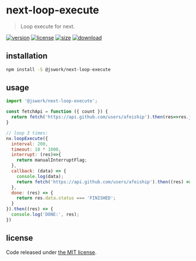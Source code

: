 # next-loop-execute
> Loop execute for next.

[![version][version-image]][version-url]
[![license][license-image]][license-url]
[![size][size-image]][size-url]
[![download][download-image]][download-url]

## installation
```bash
npm install -S @jswork/next-loop-execute
```

## usage
```js
import '@jswork/next-loop-execute';

const fetchApi = function ({ count }) {
  return fetch('https://api.github.com/users/afeiship').then(res=>res.json());
}

// loop 3 times:
nx.loopExecute({
  interval: 200,
  timeout: 10 * 1000,
  interrupt: (res)=>{
    return manualInterruptFlag;
  },
  callback: (data) => {
    console.log(data);
    return fetch('https://api.github.com/users/afeiship').then((res) => res.json());
  },
  done: (res) => {
    return res.data.status === 'FINISHED';
  }
}).then((res) => {
  console.log('DONE:', res);
})
```

## license
Code released under [the MIT license](https://github.com/afeiship/next-loop-execute/blob/master/LICENSE.txt).

[version-image]: https://img.shields.io/npm/v/@jswork/next-loop-execute
[version-url]: https://npmjs.org/package/@jswork/next-loop-execute

[license-image]: https://img.shields.io/npm/l/@jswork/next-loop-execute
[license-url]: https://github.com/afeiship/next-loop-execute/blob/master/LICENSE.txt

[size-image]: https://img.shields.io/bundlephobia/minzip/@jswork/next-loop-execute
[size-url]: https://github.com/afeiship/next-loop-execute/blob/master/dist/next-loop-execute.min.js

[download-image]: https://img.shields.io/npm/dm/@jswork/next-loop-execute
[download-url]: https://www.npmjs.com/package/@jswork/next-loop-execute

